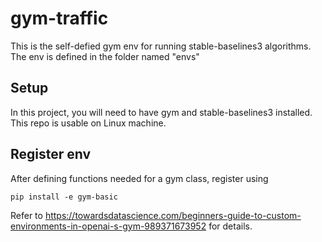 # gym-traffic
This is the self-defied gym env for running stable-baselines3 algorithms. The env is defined in the folder named "envs"

## Setup
In this project, you will need to have gym and stable-baselines3 installed. This repo is usable on Linux machine.

## Register env
After defining functions needed for a gym class, register using

```
pip install -e gym-basic
```

Refer to https://towardsdatascience.com/beginners-guide-to-custom-environments-in-openai-s-gym-989371673952 for details.
